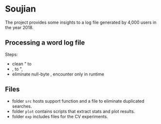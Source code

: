 # Soujian
The project provides some insights to a log file generated by 4,000 users in the year 2018. 


## Processing a word log file

Steps:
- clean \" to 
- \, to ",
- eliminate null-byte , encounter only in runtime


## Files

- folder `src` hosts support function and a file to eliminate duplicated searches.
- folder `plot`  contains scripts that extract stats and plot results.
- folder `exp` includes files for the CV experiments.